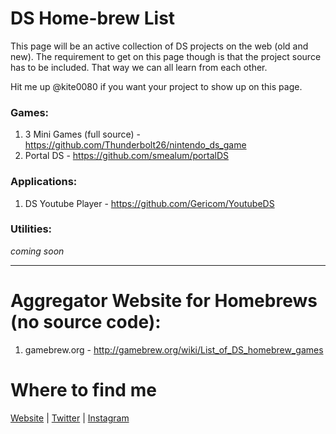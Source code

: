 # DS Home-brew List
This page will be an active collection of DS projects on the web (old and new). The requirement to get on this page though is that the project source has to be included. That way we can all learn from each other.

Hit me up @kite0080 if you want your project to show up on this page.

### Games:
1. 3 Mini Games (full source) - https://github.com/Thunderbolt26/nintendo_ds_game
2. Portal DS - https://github.com/smealum/portalDS

### Applications:
1. DS Youtube Player - https://github.com/Gericom/YoutubeDS

### Utilities:
*coming soon*

---

# Aggregator Website for Homebrews (no source code):
1. gamebrew.org - http://gamebrew.org/wiki/List_of_DS_homebrew_games


# Where to find me
[Website](http://johnriselvato.com) | [Twitter](http://twitter.com/jdriselvato) | [Instagram](instagram.com/jdriselvato)
